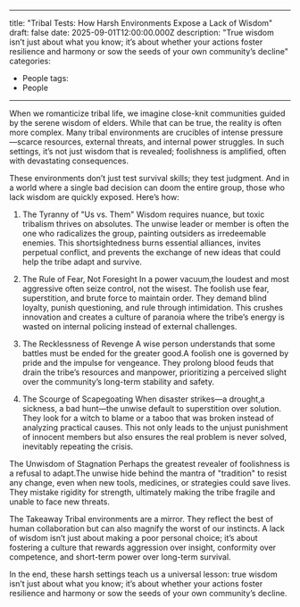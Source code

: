 
---
title: "Tribal Tests: How Harsh Environments Expose a Lack of Wisdom"
draft: false
date: 2025-09-01T12:00:00.000Z
description: "True wisdom isn’t just about what you know; it’s about whether your actions foster resilience and harmony or sow the seeds of your own community’s decline"
categories:
  - People
tags:
  - People
---

When we romanticize tribal life, we imagine close-knit communities guided by the serene wisdom of elders. While that can be true, the reality is often more complex. Many tribal environments are crucibles of intense pressure—scarce resources, external threats, and internal power struggles. In such settings, it’s not just wisdom that is revealed; foolishness is amplified, often with devastating consequences.

These environments don’t just test survival skills; they test judgment. And in a world where a single bad decision can doom the entire group, those who lack wisdom are quickly exposed. Here’s how:

1. The Tyranny of "Us vs. Them" Wisdom requires nuance, but toxic tribalism thrives on absolutes. The unwise leader or member is often the one who radicalizes the group, painting outsiders as irredeemable enemies. This shortsightedness burns essential alliances, invites perpetual conflict, and prevents the exchange of new ideas that could help the tribe adapt and survive.

2. The Rule of Fear, Not Foresight In a power vacuum,the loudest and most aggressive often seize control, not the wisest. The foolish use fear, superstition, and brute force to maintain order. They demand blind loyalty, punish questioning, and rule through intimidation. This crushes innovation and creates a culture of paranoia where the tribe’s energy is wasted on internal policing instead of external challenges.

3. The Recklessness of Revenge A wise person understands that some battles must be ended for the greater good.A foolish one is governed by pride and the impulse for vengeance. They prolong blood feuds that drain the tribe’s resources and manpower, prioritizing a perceived slight over the community’s long-term stability and safety.

4. The Scourge of Scapegoating When disaster strikes—a drought,a sickness, a bad hunt—the unwise default to superstition over solution. They look for a witch to blame or a taboo that was broken instead of analyzing practical causes. This not only leads to the unjust punishment of innocent members but also ensures the real problem is never solved, inevitably repeating the crisis.

The Unwisdom of Stagnation Perhaps the greatest revealer of foolishness is a refusal to adapt.The unwise hide behind the mantra of "tradition" to resist any change, even when new tools, medicines, or strategies could save lives. They mistake rigidity for strength, ultimately making the tribe fragile and unable to face new threats.

The Takeaway Tribal environments are a mirror. They reflect the best of human collaboration but can also magnify the worst of our instincts. A lack of wisdom isn’t just about making a poor personal choice; it’s about fostering a culture that rewards aggression over insight, conformity over competence, and short-term power over long-term survival.

In the end, these harsh settings teach us a universal lesson: true wisdom isn’t just about what you know; it’s about whether your actions foster resilience and harmony or sow the seeds of your own community’s decline.
